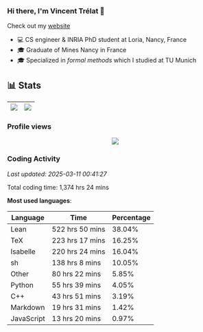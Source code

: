 ### Hi there, I'm Vincent Trélat 👋

Check out my [website](https://vtrelat.github.io)

-   💻 CS engineer & INRIA PhD student at Loria, Nancy, France
-   🎓 Graduate of Mines Nancy in France
-   🎓 Specialized in _formal methods_ which I studied at TU Munich

## 📊 **Stats**

| <img align="center" src="https://readme-stats.clckblog.space/api?username=VTrelat&show_icons=true&include_all_commits=true&theme=tokyonight&hide_border=true" /> | <img align="center" src="https://readme-stats.clckblog.space/api/top-langs/?username=VTrelat&layout=compact&theme=tokyonight&hide_border=true" /> |
| ---------------------------------------------------------------------------------------------------------------------------------------------------------------- | ------------------------------------------------------------------------------------------------------------------------------------------------- |

### Profile views

<p align="center">
 <img src="https://profile-counter.glitch.me/VTrelat/count.svg" />
</p>

<!--automations-->
### Coding Activity
_Last updated: 2025-03-11 00:41:27_

Total coding time: 1,374 hrs 24 mins

**Most used languages**:

| Language | Time | Percentage |
| ------------- | ------------- | ------------- |
| Lean | 522 hrs 50 mins | 38.04% |
| TeX | 223 hrs 17 mins | 16.25% |
| Isabelle | 220 hrs 24 mins | 16.04% |
| sh | 138 hrs 8 mins | 10.05% |
| Other | 80 hrs 22 mins | 5.85% |
| Python | 55 hrs 39 mins | 4.05% |
| C++ | 43 hrs 51 mins | 3.19% |
| Markdown | 19 hrs 31 mins | 1.42% |
| JavaScript | 13 hrs 20 mins | 0.97% |

